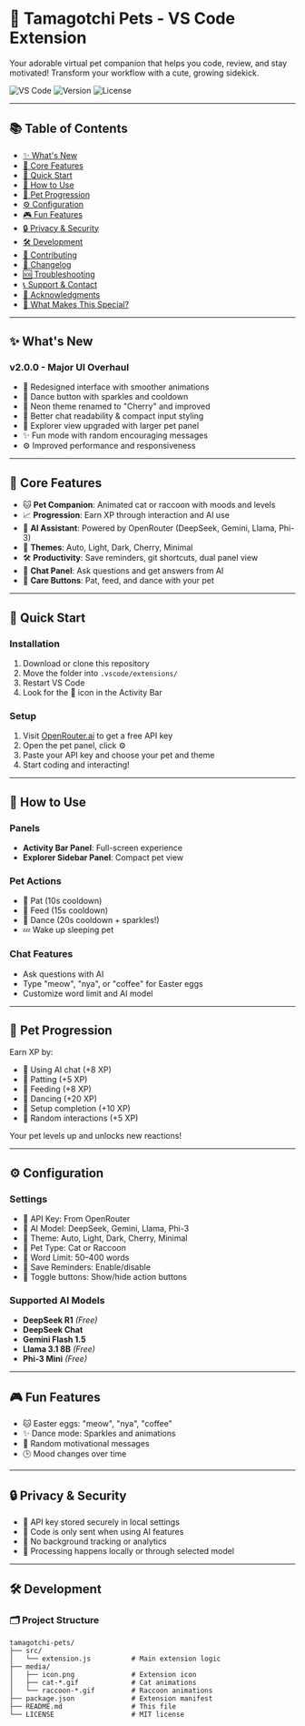 # 🐾 Tamagotchi Pets - VS Code Extension

Your adorable virtual pet companion that helps you code, review, and stay motivated! Transform your workflow with a cute, growing sidekick.

![VS Code](https://img.shields.io/badge/VS%20Code-Extension-blue?style=for-the-badge&logo=visual-studio-code)
![Version](https://img.shields.io/badge/version-2.0.0-green?style=for-the-badge)
![License](https://img.shields.io/badge/license-MIT-yellow?style=for-the-badge)

---

## 📚 Table of Contents

- [✨ What's New](#-whats-new)
- [🐾 Core Features](#-core-features)
- [🚀 Quick Start](#-quick-start)
- [📖 How to Use](#-how-to-use)
- [🎯 Pet Progression](#-pet-progression)
- [⚙️ Configuration](#️-configuration)
- [🎮 Fun Features](#-fun-features)
- [🔒 Privacy & Security](#-privacy--security)
- [🛠️ Development](#-development)
- [🤝 Contributing](#-contributing)
- [📝 Changelog](#-changelog)
- [🆘 Troubleshooting](#-troubleshooting)
- [📞 Support & Contact](#-support--contact)
- [🙏 Acknowledgments](#-acknowledgments)
- [🌟 What Makes This Special?](#-what-makes-this-special)

---

## ✨ What's New

### v2.0.0 - Major UI Overhaul

- 🎨 Redesigned interface with smoother animations
- 💃 Dance button with sparkles and cooldown
- 🍒 Neon theme renamed to "Cherry" and improved
- 📱 Better chat readability & compact input styling
- 🚀 Explorer view upgraded with larger pet panel
- ✨ Fun mode with random encouraging messages
- ⚙️ Improved performance and responsiveness

---

## 🐾 Core Features

- 🐱 **Pet Companion**: Animated cat or raccoon with moods and levels
- 📈 **Progression**: Earn XP through interaction and AI use
- 🤖 **AI Assistant**: Powered by OpenRouter (DeepSeek, Gemini, Llama, Phi-3)
- 🎨 **Themes**: Auto, Light, Dark, Cherry, Minimal
- 🛠️ **Productivity**: Save reminders, git shortcuts, dual panel view
- 💬 **Chat Panel**: Ask questions and get answers from AI
- 💖 **Care Buttons**: Pat, feed, and dance with your pet

---

## 🚀 Quick Start

### Installation

1. Download or clone this repository
2. Move the folder into `.vscode/extensions/`
3. Restart VS Code
4. Look for the 🐾 icon in the Activity Bar

### Setup

1. Visit [OpenRouter.ai](https://openrouter.ai) to get a free API key
2. Open the pet panel, click ⚙️
3. Paste your API key and choose your pet and theme
4. Start coding and interacting!

---

## 📖 How to Use

### Panels

- **Activity Bar Panel**: Full-screen experience
- **Explorer Sidebar Panel**: Compact pet view

### Pet Actions

- 💖 Pat (10s cooldown)
- 🍎 Feed (15s cooldown)
- 💃 Dance (20s cooldown + sparkles!)
- 💤 Wake up sleeping pet

### Chat Features

- Ask questions with AI
- Type "meow", "nya", or "coffee" for Easter eggs
- Customize word limit and AI model

---

## 🎯 Pet Progression

Earn XP by:
- 🧠 Using AI chat (+8 XP)
- 💖 Patting (+5 XP)
- 🍎 Feeding (+8 XP)
- 💃 Dancing (+20 XP)
- 🔧 Setup completion (+10 XP)
- 🎉 Random interactions (+5 XP)

Your pet levels up and unlocks new reactions!

---

## ⚙️ Configuration

### Settings

- 🔑 API Key: From OpenRouter
- 🧠 AI Model: DeepSeek, Gemini, Llama, Phi-3
- 🎨 Theme: Auto, Light, Dark, Cherry, Minimal
- 🐾 Pet Type: Cat or Raccoon
- 📏 Word Limit: 50–400 words
- 💾 Save Reminders: Enable/disable
- 🔘 Toggle buttons: Show/hide action buttons

### Supported AI Models

- **DeepSeek R1** *(Free)*
- **DeepSeek Chat**
- **Gemini Flash 1.5**
- **Llama 3.1 8B** *(Free)*
- **Phi-3 Mini** *(Free)*

---

## 🎮 Fun Features

- 🐱 Easter eggs: "meow", "nya", "coffee"
- ✨ Dance mode: Sparkles and animations
- 🧠 Random motivational messages
- 🕒 Mood changes over time

---

## 🔒 Privacy & Security

- 🔐 API key stored securely in local settings
- 🧠 Code is only sent when using AI features
- 🛑 No background tracking or analytics
- 🧩 Processing happens locally or through selected model

---

## 🛠️ Development

### 🗂 Project Structure

```text
tamagotchi-pets/
├── src/
│   └── extension.js          # Main extension logic
├── media/
│   ├── icon.png              # Extension icon
│   ├── cat-*.gif             # Cat animations
│   └── raccoon-*.gif         # Raccoon animations
├── package.json              # Extension manifest
├── README.md                 # This file
└── LICENSE                   # MIT license